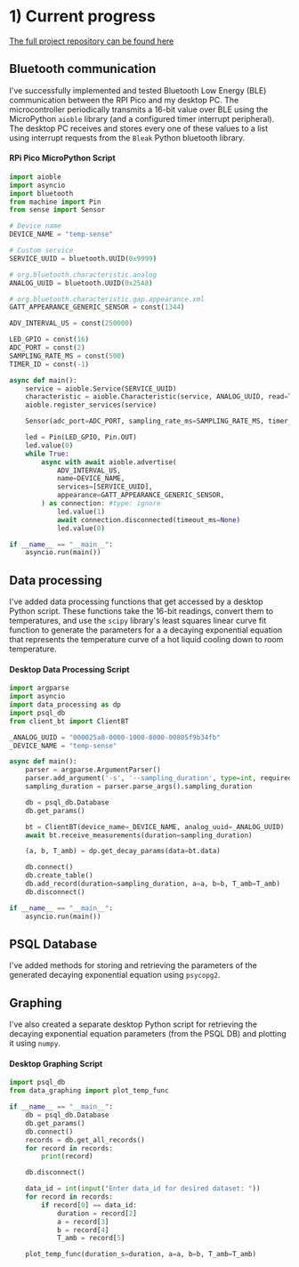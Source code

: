 # 1) Current progress

[The full project repository can be found here](https://github.com/Tep1g/sensor-data-processing)

## Bluetooth communication

I've successfully implemented and tested Bluetooth Low Energy (BLE) communication between the RPI Pico and my desktop PC. The microcontroller periodically transmits a 16-bit value over BLE using the MicroPython `aioble` library (and a configured timer interrupt peripheral). The desktop PC receives and stores every one of these values to a list using interrupt requests from the `Bleak` Python bluetooth library.

#### RPi Pico MicroPython Script
```py
import aioble
import asyncio
import bluetooth
from machine import Pin
from sense import Sensor

# Device name
DEVICE_NAME = "temp-sense"

# Custom service
SERVICE_UUID = bluetooth.UUID(0x9999)

# org.bluetooth.characteristic.analog
ANALOG_UUID = bluetooth.UUID(0x25A8)

# org.bluetooth.characteristic.gap.appearance.xml
GATT_APPEARANCE_GENERIC_SENSOR = const(1344)

ADV_INTERVAL_US = const(250000)

LED_GPIO = const(16)
ADC_PORT = const(2)
SAMPLING_RATE_MS = const(500)
TIMER_ID = const(-1)

async def main():
    service = aioble.Service(SERVICE_UUID)
    characteristic = aioble.Characteristic(service, ANALOG_UUID, read=True, notify=True)
    aioble.register_services(service)

    Sensor(adc_port=ADC_PORT, sampling_rate_ms=SAMPLING_RATE_MS, timer_id=TIMER_ID, bt_char=characteristic)

    led = Pin(LED_GPIO, Pin.OUT)
    led.value(0)
    while True:
        async with await aioble.advertise(
            ADV_INTERVAL_US,
            name=DEVICE_NAME,
            services=[SERVICE_UUID],
            appearance=GATT_APPEARANCE_GENERIC_SENSOR,
        ) as connection: #type: ignore
            led.value(1)
            await connection.disconnected(timeout_ms=None)
            led.value(0)

if __name__ == "__main__":
    asyncio.run(main())
```

## Data processing

I've added data processing functions that get accessed by a desktop Python script. These functions take the 16-bit readings, convert them to temperatures, and use the `scipy` library's least squares linear curve fit function to generate the parameters for a a decaying exponential equation that represents the temperature curve of a hot liquid cooling down to room temperature.

#### Desktop Data Processing Script
```py
import argparse
import asyncio
import data_processing as dp
import psql_db
from client_bt import ClientBT

_ANALOG_UUID = "000025a8-0000-1000-8000-00805f9b34fb"
_DEVICE_NAME = "temp-sense"

async def main():
    parser = argparse.ArgumentParser()
    parser.add_argument('-s', '--sampling_duration', type=int, required=True)
    sampling_duration = parser.parse_args().sampling_duration

    db = psql_db.Database
    db.get_params()

    bt = ClientBT(device_name=_DEVICE_NAME, analog_uuid=_ANALOG_UUID)
    await bt.receive_measurements(duration=sampling_duration)

    (a, b, T_amb) = dp.get_decay_params(data=bt.data)

    db.connect()
    db.create_table()
    db.add_record(duration=sampling_duration, a=a, b=b, T_amb=T_amb)
    db.disconnect()

if __name__ == "__main__":
    asyncio.run(main())
```

## PSQL Database

I've added methods for storing and retrieving the parameters of the generated decaying exponential equation using `psycopg2`.

## Graphing

I've also created a separate desktop Python script for retrieving the decaying exponential equation parameters (from the PSQL DB) and plotting it using `numpy`.

#### Desktop Graphing Script
```py
import psql_db
from data_graphing import plot_temp_func

if __name__ == "__main__":
    db = psql_db.Database
    db.get_params()
    db.connect()
    records = db.get_all_records()
    for record in records:
        print(record)

    db.disconnect()

    data_id = int(input("Enter data_id for desired dataset: "))
    for record in records:
        if record[0] == data_id:
            duration = record[2]
            a = record[3]
            b = record[4]
            T_amb = record[5]

    plot_temp_func(duration_s=duration, a=a, b=b, T_amb=T_amb)
```
